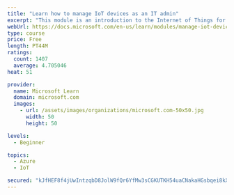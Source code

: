 ```yaml
---
title: "Learn how to manage IoT devices as an IT admin"
excerpt: "This module is an introduction to the Internet of Things for IT admins."
webUrl: https://docs.microsoft.com/en-us/learn/modules/manage-iot-devices/
type: course
price: Free
length: PT44M
ratings:
  count: 1407
  average: 4.705046
heat: 51

provider:
  name: Microsoft Learn
  domain: microsoft.com
  images:
    - url: /assets/images/organizations/microsoft.com-50x50.jpg
      width: 50
      height: 50

levels:
  - Beginner

topics:
  - Azure
  - IoT

secured: "kJfHEF8f4jUwIntzqbD8JolW9fQr6YfMw3sCGKUTKH54uaCNakaHGsbqei8kXe+NWB1Zh6CnyIrTeYUZdeWZxpKPXcMEYKzSROoNBYpk4L0d/BcUK2ssmP2aW117M4AmVxhVMfxIUOMzNCv0RkvxOLaL6l/w3QxsBgVXa711ya0Ox0G12HVE/FZJYQ7vD4heTweoJxD3aqrbnLn28UbD7LTaAapR33D2JDU8BM/w4+7Q/7gzb7CaEOhbxVVVM/mfjSFgs2pQELUKsOQBuuwKNkS0ExQjrVRX0Ml4FEgXigis8nyUWkLSZF/8PafWuVhAfh8fG+6a8UOCVMohVR5Ro5SU2WIUvMwKwS0bItGxCZjDqYKe8tw+zjQVl4v1ZIJfMPldbqXpmrHa1ShuudV/7e1MvvFtGfa6YeHwlXl0Xf4=;ipLBou8ZgQXRN4cLIDMKpA=="
---
```


